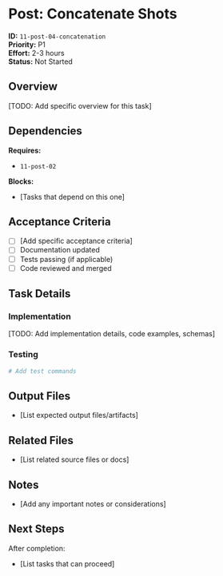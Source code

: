 # Post: Concatenate Shots

**ID:** `11-post-04-concatenation`  
**Priority:** P1  
**Effort:** 2-3 hours  
**Status:** Not Started

## Overview

[TODO: Add specific overview for this task]

## Dependencies

**Requires:**
- `11-post-02`

**Blocks:**
- [Tasks that depend on this one]

## Acceptance Criteria

- [ ] [Add specific acceptance criteria]
- [ ] Documentation updated
- [ ] Tests passing (if applicable)
- [ ] Code reviewed and merged

## Task Details

### Implementation

[TODO: Add implementation details, code examples, schemas]

### Testing

```bash
# Add test commands
```

## Output Files

- [List expected output files/artifacts]

## Related Files

- [List related source files or docs]

## Notes

- [Add any important notes or considerations]

## Next Steps

After completion:
- [List tasks that can proceed]
